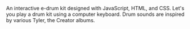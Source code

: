 An interactive e-drum kit designed with JavaScript, HTML, and CSS. Let's you play a drum kit using a computer keyboard.
Drum sounds are inspired by various Tyler, the Creator albums.
